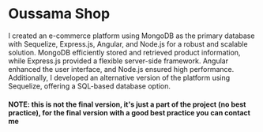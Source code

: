 # Oussama Shop
I created an e-commerce platform using MongoDB as the primary database with Sequelize, Express.js, Angular, and Node.js for a robust and scalable solution. MongoDB efficiently stored and retrieved product information, while Express.js provided a flexible server-side framework. Angular enhanced the user interface, and Node.js ensured high performance. Additionally, I developed an alternative version of the platform using Sequelize, offering a SQL-based database option.
#### NOTE: this is not the final version, it's just a part of the project (no best practice), for the final version with a good best practice you can contact me 
